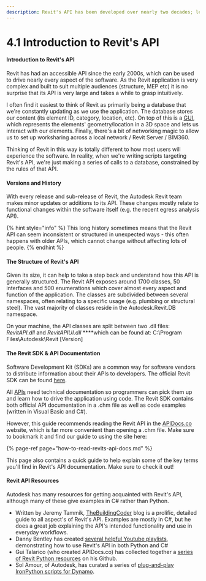 ```yaml
---
description: Revit's API has been developed over nearly two decades; let's get to know it!
---
```


# 4.1 Introduction to Revit's API

#### Introduction to Revit's API

Revit has had an accessible API since the early 2000s, which can be used to drive nearly every aspect of the software. As the Revit application is very complex and built to suit multiple audiences \(structure, MEP etc\) it is no surprise that its API is very large and takes a while to grasp intuitively.

I often find it easiest to think of Revit as primarily being a database that we're constantly updating as we use the application. The database stores our content \(its element ID, category, location, etc\). On top of this is a [GUI](https://en.wikipedia.org/wiki/Graphical_user_interface), which represents the elements' geometry/location in a 3D space and lets us interact with our elements. Finally, there's a bit of networking magic to allow us to set up worksharing across a local network / Revit Server / BIM360.

Thinking of Revit in this way is totally different to how most users will experience the software. In reality, when we're writing scripts targeting Revit's API, we're just making a series of calls to a database, constrained by the rules of that API.

#### Versions and History

With every release and sub-release of Revit, the Autodesk Revit team makes minor updates or additions to its API. These changes mostly relate to functional changes within the software itself \(e.g. the recent egress analysis API\).

{% hint style="info" %}
This long history sometimes means that the Revit API can seem inconsistent or structured in unexpected ways - this often happens with older APIs, which cannot change without affecting lots of people.
{% endhint %}

#### The Structure of Revit's API

Given its size, it can help to take a step back and understand how this API is generally structured. The Revit API exposes around 1700 classes, 50 interfaces and 500 enumerations which cover almost every aspect and function of the application. The classes are subdivided between several namespaces, often relating to a specific usage \(e.g. plumbing or structural steel\). The vast majority of classes reside in the Autodesk.Revit.DB namespace.

On your machine, the API classes are split between two .dll files: _RevitAPI.dll_ and _RevitAPIUI.dll_ ****which can be found at: C:\Program Files\Autodesk\Revit \[Version\]

#### The Revit SDK & API Documentation

Software Development Kit \(SDKs\) are a common way for software vendors to distribute information about their APIs to developers. The official Revit SDK can be found [here](https://knowledge.autodesk.com/support/revit-products/learn-explore/caas/CloudHelp/cloudhelp/2019/ENU/Revit-Customize/files/GUID-D7E8694D-7DB3-41CA-A0F3-AF64DC2DA015-htm.html).

All [APIs](how-to-read-revits-api-docs.md) need technical documentation so programmers can pick them up and learn how to drive the application using code. The Revit SDK contains both official API documentation  in a .chm file as well as code examples \(written in Visual Basic and C\#\).

However, this guide recommends reading the Revit API in the [APIDocs.co](https://apidocs.co/) website, which is far more convenient than opening a .chm file. Make sure to bookmark it and find our guide to using the site here:

{% page-ref page="how-to-read-revits-api-docs.md" %}

This page also contains a quick guide to help explain some of the key terms you'll find in Revit's API documentation. Make sure to check it out!

#### Revit API Resources

Autodesk has many resources for getting acquainted with Revit's API, although many of these give examples in C\# rather than Python.

* Written by Jeremy Tammik, [TheBuildingCoder](http://thebuildingcoder.typepad.com/) blog is a prolific, detailed guide to all aspect's of Revit's API. Examples are mostly in C\#, but he does a great job explaining the API's intended functionality and use in everyday workflows.
* Danny Bentley has created [several helpful Youtube playlists](https://www.youtube.com/channel/UC1Dx-jGyRbvvHzZ8ZyGWF5w/playlists), demonstrating how to use Revit's API in both Python and C\#
* Gui Talarico \(who created APIDocs.co\) has collected together a [series of Revit Python resources](https://github.com/gtalarico/python-revit-resources) on his Github.
* Sol Amour, of Autodesk, has curated a series of [plug-and-play IronPython scripts for Dynamo](https://github.com/Amoursol/dynamoPython).


